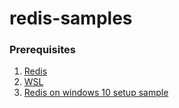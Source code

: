 # redis-samples

### Prerequisites
1. [Redis](https://redis.io/)
2. [WSL](https://docs.microsoft.com/en-us/windows/wsl/install-win10)
3. [Redis on windows 10 setup sample](https://www.youtube.com/watch?v=1psWME8UH_0)
